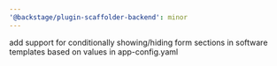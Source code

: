 ```yaml
---
'@backstage/plugin-scaffolder-backend': minor
---
```


add support for conditionally showing/hiding form sections in software templates based on values in app-config.yaml
